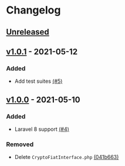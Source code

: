# Changelog

## [Unreleased](https://github.com/AndikanGabriel/coindesk/compare/v1.0.1...1.x)

## [v1.0.1](https://github.com/AndikanGabriel/coindesk/compare/v1.0.0...v1.0.1) - 2021-05-12
### Added
- Add test suites [(#5)](https://github.com/AndikanGabriel/coindesk/pull/5)

## [v1.0.0](https://github.com/AndikanGabriel/coindesk/compare/v0.1.0...v1.0.0) - 2021-05-10
### Added
- Laravel 8 support [(#4)](https://github.com/AndikanGabriel/coindesk/pull/4)

### Removed
- Delete `CryptoFiatInterface.php` [(041b663)](https://github.com/AndikanGabriel/coindesk/commit/05ad8bad60445c1439b9fe1f79b468ab40baf6b5)
